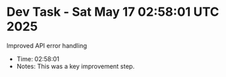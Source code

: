 # Dev Task - Sat May 17 02:58:01 UTC 2025
Improved API error handling
- Time: 02:58:01
- Notes: This was a key improvement step.
